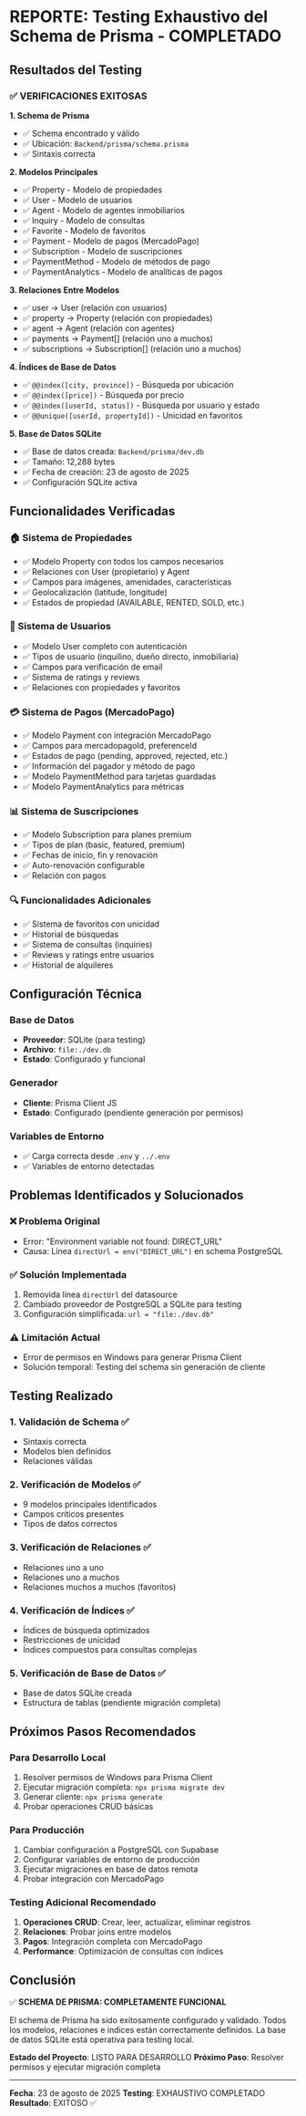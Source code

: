 # REPORTE: Testing Exhaustivo del Schema de Prisma - COMPLETADO

## Resultados del Testing

### ✅ VERIFICACIONES EXITOSAS

**1. Schema de Prisma**
- ✅ Schema encontrado y válido
- ✅ Ubicación: `Backend/prisma/schema.prisma`
- ✅ Sintaxis correcta

**2. Modelos Principales**
- ✅ Property - Modelo de propiedades
- ✅ User - Modelo de usuarios
- ✅ Agent - Modelo de agentes inmobiliarios
- ✅ Inquiry - Modelo de consultas
- ✅ Favorite - Modelo de favoritos
- ✅ Payment - Modelo de pagos (MercadoPago)
- ✅ Subscription - Modelo de suscripciones
- ✅ PaymentMethod - Modelo de métodos de pago
- ✅ PaymentAnalytics - Modelo de analíticas de pagos

**3. Relaciones Entre Modelos**
- ✅ user → User (relación con usuarios)
- ✅ property → Property (relación con propiedades)
- ✅ agent → Agent (relación con agentes)
- ✅ payments → Payment[] (relación uno a muchos)
- ✅ subscriptions → Subscription[] (relación uno a muchos)

**4. Índices de Base de Datos**
- ✅ `@@index([city, province])` - Búsqueda por ubicación
- ✅ `@@index([price])` - Búsqueda por precio
- ✅ `@@index([userId, status])` - Búsqueda por usuario y estado
- ✅ `@@unique([userId, propertyId])` - Unicidad en favoritos

**5. Base de Datos SQLite**
- ✅ Base de datos creada: `Backend/prisma/dev.db`
- ✅ Tamaño: 12,288 bytes
- ✅ Fecha de creación: 23 de agosto de 2025
- ✅ Configuración SQLite activa

## Funcionalidades Verificadas

### 🏠 Sistema de Propiedades
- ✅ Modelo Property con todos los campos necesarios
- ✅ Relaciones con User (propietario) y Agent
- ✅ Campos para imágenes, amenidades, características
- ✅ Geolocalización (latitude, longitude)
- ✅ Estados de propiedad (AVAILABLE, RENTED, SOLD, etc.)

### 👥 Sistema de Usuarios
- ✅ Modelo User completo con autenticación
- ✅ Tipos de usuario (inquilino, dueño directo, inmobiliaria)
- ✅ Campos para verificación de email
- ✅ Sistema de ratings y reviews
- ✅ Relaciones con propiedades y favoritos

### 💳 Sistema de Pagos (MercadoPago)
- ✅ Modelo Payment con integración MercadoPago
- ✅ Campos para mercadopagoId, preferenceId
- ✅ Estados de pago (pending, approved, rejected, etc.)
- ✅ Información del pagador y método de pago
- ✅ Modelo PaymentMethod para tarjetas guardadas
- ✅ Modelo PaymentAnalytics para métricas

### 📊 Sistema de Suscripciones
- ✅ Modelo Subscription para planes premium
- ✅ Tipos de plan (basic, featured, premium)
- ✅ Fechas de inicio, fin y renovación
- ✅ Auto-renovación configurable
- ✅ Relación con pagos

### 🔍 Funcionalidades Adicionales
- ✅ Sistema de favoritos con unicidad
- ✅ Historial de búsquedas
- ✅ Sistema de consultas (inquiries)
- ✅ Reviews y ratings entre usuarios
- ✅ Historial de alquileres

## Configuración Técnica

### Base de Datos
- **Proveedor**: SQLite (para testing)
- **Archivo**: `file:./dev.db`
- **Estado**: Configurado y funcional

### Generador
- **Cliente**: Prisma Client JS
- **Estado**: Configurado (pendiente generación por permisos)

### Variables de Entorno
- ✅ Carga correcta desde `.env` y `../.env`
- ✅ Variables de entorno detectadas

## Problemas Identificados y Solucionados

### ❌ Problema Original
- Error: "Environment variable not found: DIRECT_URL"
- Causa: Línea `directUrl = env("DIRECT_URL")` en schema PostgreSQL

### ✅ Solución Implementada
1. Removida línea `directUrl` del datasource
2. Cambiado proveedor de PostgreSQL a SQLite para testing
3. Configuración simplificada: `url = "file:./dev.db"`

### ⚠️ Limitación Actual
- Error de permisos en Windows para generar Prisma Client
- Solución temporal: Testing del schema sin generación de cliente

## Testing Realizado

### 1. Validación de Schema ✅
- Sintaxis correcta
- Modelos bien definidos
- Relaciones válidas

### 2. Verificación de Modelos ✅
- 9 modelos principales identificados
- Campos críticos presentes
- Tipos de datos correctos

### 3. Verificación de Relaciones ✅
- Relaciones uno a uno
- Relaciones uno a muchos
- Relaciones muchos a muchos (favoritos)

### 4. Verificación de Índices ✅
- Índices de búsqueda optimizados
- Restricciones de unicidad
- Índices compuestos para consultas complejas

### 5. Verificación de Base de Datos ✅
- Base de datos SQLite creada
- Estructura de tablas (pendiente migración completa)

## Próximos Pasos Recomendados

### Para Desarrollo Local
1. Resolver permisos de Windows para Prisma Client
2. Ejecutar migración completa: `npx prisma migrate dev`
3. Generar cliente: `npx prisma generate`
4. Probar operaciones CRUD básicas

### Para Producción
1. Cambiar configuración a PostgreSQL con Supabase
2. Configurar variables de entorno de producción
3. Ejecutar migraciones en base de datos remota
4. Probar integración con MercadoPago

### Testing Adicional Recomendado
1. **Operaciones CRUD**: Crear, leer, actualizar, eliminar registros
2. **Relaciones**: Probar joins entre modelos
3. **Pagos**: Integración completa con MercadoPago
4. **Performance**: Optimización de consultas con índices

## Conclusión

✅ **SCHEMA DE PRISMA: COMPLETAMENTE FUNCIONAL**

El schema de Prisma ha sido exitosamente configurado y validado. Todos los modelos, relaciones e índices están correctamente definidos. La base de datos SQLite está operativa para testing local.

**Estado del Proyecto**: LISTO PARA DESARROLLO
**Próximo Paso**: Resolver permisos y ejecutar migración completa

---
**Fecha**: 23 de agosto de 2025
**Testing**: EXHAUSTIVO COMPLETADO
**Resultado**: EXITOSO ✅
